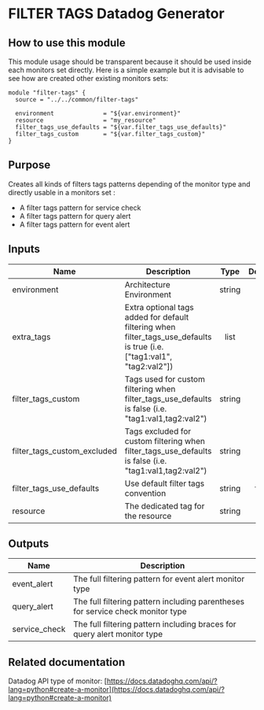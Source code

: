 # FILTER TAGS Datadog Generator

## How to use this module

This module usage should be transparent because it should be used inside each monitors set directly.
Here is a simple example but it is advisable to see how are created other existing monitors sets:

```
module "filter-tags" {
  source = "../../common/filter-tags"

  environment              = "${var.environment}"
  resource                 = "my_resource"
  filter_tags_use_defaults = "${var.filter_tags_use_defaults}"
  filter_tags_custom       = "${var.filter_tags_custom}"
}
```

## Purpose

Creates all kinds of filters tags patterns depending of the monitor type and directly usable in a monitors set :

* A filter tags pattern for service check
* A filter tags pattern for query alert
* A filter tags pattern for event alert

## Inputs

| Name | Description | Type | Default | Required |
|------|-------------|:----:|:-----:|:-----:|
| environment | Architecture Environment | string | - | yes |
| extra_tags | Extra optional tags added for default filtering when filter_tags_use_defaults is true (i.e. ["tag1:val1", "tag2:val2"]) | list | `[]` | no |
| filter_tags_custom | Tags used for custom filtering when filter_tags_use_defaults is false (i.e. "tag1:val1,tag2:val2") | string | `*` | no |
| filter_tags_custom_excluded | Tags excluded for custom filtering when filter_tags_use_defaults is false (i.e. "tag1:val1,tag2:val2") | string | `` | no |
| filter_tags_use_defaults | Use default filter tags convention | string | `true` | no |
| resource | The dedicated tag for the resource | string | - | yes |

## Outputs

| Name | Description |
|------|-------------|
| event_alert | The full filtering pattern for event alert monitor type |
| query_alert | The full filtering pattern including parentheses for service check monitor type |
| service_check | The full filtering pattern including braces for query alert monitor type |

## Related documentation

Datadog API type of monitor: [https://docs.datadoghq.com/api/?lang=python#create-a-monitor](https://docs.datadoghq.com/api/?lang=python#create-a-monitor)

